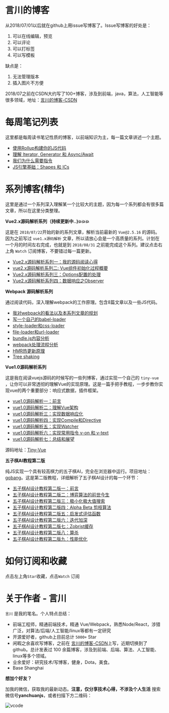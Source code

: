 # 言川的博客

从2018/07/01以后就在github上用issue写博客了。Issue写博客的好处是：

1. 可以在线编辑，预览
2. 可以评论
3. 可以打标签
4. 可以写模板

缺点是：

1. 无法管理版本
2. 插入图片不方便

2018/07之前在CSDN大约写了100+博客，涉及到前端，java，算法，人工智能等很多领域，地址：[言川的博客-CSDN](https://blog.csdn.net/lihongxun945?viewmode=contents)

# 每周笔记列表

这里都是每周读书笔记性质的博客，以前端知识为主，每一篇文章讲述一个主题。

- [使用Rollup构建你的JS代码](https://github.com/lihongxun945/myblog/issues/20)
- [理解 Iterator, Generator 和 Async/Await](https://github.com/lihongxun945/myblog/issues/3)
- [我们为什么需要指令](https://github.com/lihongxun945/myblog/issues/2)
- [JS引擎基础：Shapes 和 ICs](https://github.com/lihongxun945/myblog/issues/1)


# 系列博客(精华)

这里是通过一个系列深入理解某一个比较大的主题，因为每一个系列都会有很多篇文章，所以在这里分类整理。

**Vue2.x源码解析系列（持续更新中..):boom::boom::boom:**

这是在 `2018/07/22`开始的新的系列文章，解析当前最新的 `Vue@2.5.16` 的源码。因为之前写过 `vue1.x源码解析` 文章，所以请放心会是一个高质量的系列。计划在一个月的时间左右完成，也就是到 `2018/08/31` 之前能完成这个系列。建议点击右上角 `Watch` 订阅博客，不要错过每一篇更新。

- [Vue2.x源码解析系列一：我的源码阅读心得](https://github.com/lihongxun945/myblog/issues/22)
- [vue2.x源码解析系列二: Vue组件初始化过程概要](https://github.com/lihongxun945/myblog/issues/23)
- [Vue2.x源码解析系列三：Options配置的处理](https://github.com/lihongxun945/myblog/issues/24)
- [Vue2.x源码解析系列四：数据响应之Observer](https://github.com/lihongxun945/myblog/issues/25)

**Webpack 源码解析系列**

通过阅读代码，深入理解webpack的工作原理。包含8篇文章以及一些JS代码。

- [我对webpack的看法以及本系列文章的规划](https://github.com/lihongxun945/diving-into-webpack/blob/master/1-introduction.md)
- [写一个自己的babel-loader](https://github.com/lihongxun945/diving-into-webpack/blob/master/2-babel-loader.md)
- [style-loader和css-loader](https://github.com/lihongxun945/diving-into-webpack/blob/master/3-style-loader-and-css-loader.md)
- [file-loader和url-loader](https://github.com/lihongxun945/diving-into-webpack/blob/master/4-file-loader-and-url-loader.md)
- [bundle.js内容分析](https://github.com/lihongxun945/diving-into-webpack/blob/master/5-bundle.js.md)
- [webpack处理流程分析](https://github.com/lihongxun945/diving-into-webpack/blob/master/6-process-pipe-line.md)
- [HMR热更新原理](https://github.com/lihongxun945/diving-into-webpack/blob/master/7-hmr.md)
- [Tree shaking](https://github.com/lihongxun945/diving-into-webpack/blob/master/8-tree-shaking.md)

**Vue1.0源码解析系列**

这是我在阅读vuejs源码的时候写的一些列博客，通过实现一个自己的 `tiny-vue` ，让你可以非常透彻的理解Vue的实现原理。这是一篇手把手教程，一步步教你实现vue的两个重要部分：响应式数据，插件框架。

- [vue1.0源码解析一：前言](https://github.com/lihongxun945/myblog/issues/4)
- [vue1.0源码解析二：理解Vue架构](https://github.com/lihongxun945/myblog/issues/5)
- [vue1.0源码解析三：实现数据响应化](https://github.com/lihongxun945/myblog/issues/6)
- [vue1.0源码解析四：实现Compile和Directive](https://github.com/lihongxun945/myblog/issues/7)
- [vue1.0源码解析五：实现Watcher](https://github.com/lihongxun945/myblog/issues/8)
- [vue1.0源码解析六：实现常用指令 v-on 和 v-text](https://github.com/lihongxun945/myblog/issues/9)
- [vue1.0源码解析七：总结和展望](https://github.com/lihongxun945/myblog/issues/10)

源码地址：[Tiny-Vue](https://github.com/lihongxun945/tiny-vue)

**五子棋AI教程第二版**

纯JS实现一个具有较高棋力的五子棋AI，完全在浏览器中运行。项目地址： [gobang](http://gobang.light7.cn/)。这是第二版教程，详细解析了五子棋AI设计的每一个环节：

- [五子棋AI设计教程第二版一：前言](https://github.com/lihongxun945/myblog/issues/11)
- [五子棋AI设计教程第二版二：博弈算法的前世今生](https://github.com/lihongxun945/myblog/issues/12)
- [五子棋AI设计教程第二版三：极小化极大值搜索](https://github.com/lihongxun945/myblog/issues/13)
- [五子棋AI设计教程第二版四：Alpha Beta 剪枝算法](https://github.com/lihongxun945/myblog/issues/14)
- [五子棋AI设计教程第二版五：启发式评估函数](https://github.com/lihongxun945/myblog/issues/15)
- [五子棋AI设计教程第二版六：迭代加深](https://github.com/lihongxun945/myblog/issues/16)
- [五子棋AI设计教程第二版七：Zobrist缓存](https://github.com/lihongxun945/myblog/issues/17)
- [五子棋AI设计教程第二版八：算杀](https://github.com/lihongxun945/myblog/issues/18)
- [五子棋AI设计教程第二版九：性能优化](https://github.com/lihongxun945/myblog/issues/19)

# 如何订阅和收藏

点击左上角`Star`收藏，点击`Watch` 订阅

# 关于作者 - 言川

`言川` 是我的笔名。个人特点总结：

- 前端工程师，精通前端技术，精通 Vue/Webpack，熟悉Node/React，涉猎广泛，对算法/后端/人工智能/linux等都有一定研究
- 开源爱好者，github上目前总计 `5000+` Star
- 闲暇之余喜欢写博客，之前在 [言川的博客-CSDN](https://blog.csdn.net/lihongxun945?viewmode=contents)上写，近期切换到了github。总计发表过 100 余篇博客，涉及到前端、后端、算法、人工智能、linux等多个领域。
- 业余爱好：研究技术/写博客，健身，Dota，美食。
- Base Shanghai

**想加个好友？**

加我的微信，获取我的最新动态。**注意，仅分享技术心得，不涉及个人生活**
搜索微信号**yanchuanjs**，或者扫描下方二维码：

![vcode](https://raw.githubusercontent.com/lihongxun945/myblog/master/images/yanchuan-vcode.jpg)
